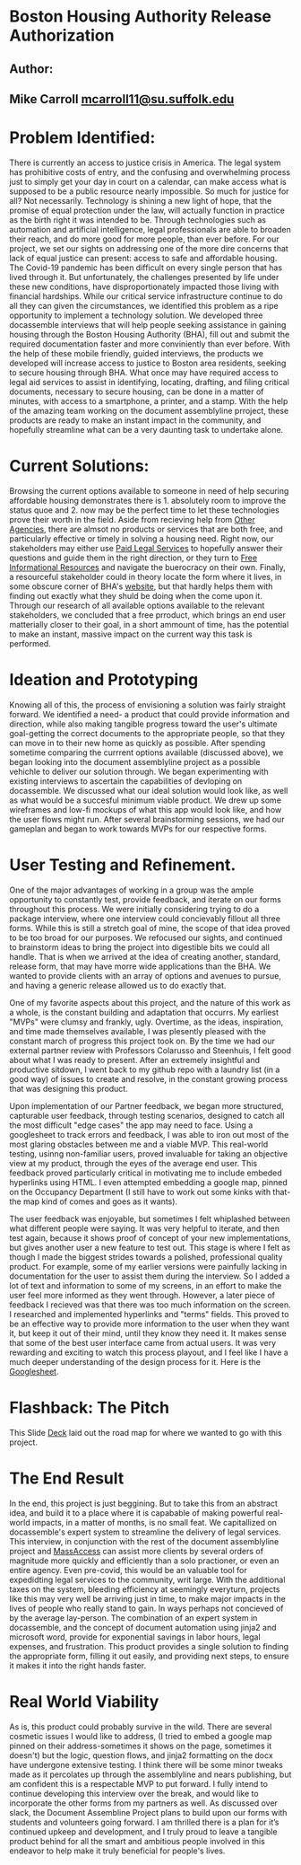 # Boston Housing Authority Release Authorization



## Author:
## Mike Carroll       mcarroll11@su.suffolk.edu

# Problem Identified:
  There is currently an access to justice crisis in America. The legal system has prohibitive costs of entry, and the confusing and overwhelming process just to simply get your day in court on a calendar, can make access what is supposed to be a public resource nearly impossible. So much for justice for all? Not necessarily. Technology is shining a new light of hope, that the promise of equal protection under the law, will actually function in practice as the birth right it was intended to be. Through technologies such as automation and artificial intelligence, legal professionals are able to broaden their reach, and do more good for more people, than ever before. 
    For our project, we set our sights on addressing one of the more dire concerns that lack of equal justice can present: access to safe and affordable housing. The Covid-19 pandemic has been difficult on every single person that has lived through it. But unfortunately, the challenges presented by life under these new conditions, have disproportionately impacted those living with financial hardships. While our critical service infrastructure continue to do all they can given the circumstances, we identified this problem as a ripe opportunity to implement a technology solution.
     We developed three docassemble interviews that will help people seeking assistance in gaining housing through the Boston Housing Authority (BHA), fill out and submit the required documentation faster and more conviniently than ever before. With the help of these mobile friendly, guided interviews, the products we developed will increase access to justice to Boston area residents, seeking to secure housing through BHA. What once may have required access to legal aid services to assist in identifying, locating, drafting, and filing critical documents, necessary to secure housing, can be done in a matter of minutes, with access to a smartphone, a printer, and a stamp. With the help of the amazing team working on the document assemblyline prroject, these products are ready to make an instant impact in the community, and hopefully streamline what can be a very daunting task to undertake alone. 
     
# Current Solutions:
Browsing the current options available to someone in need of help securing affordable housing demonstrates there is 1. absolutely room to improve the status quoe and 2. now may be the perfect time to let these technologies prove their worth in the field. Aside from recieving help from <a href="https://www.metrohousingboston.org/">Other Agencies</a>, there are almsot no products or services that are both free, and particularly effective or timely in solving a housing need. Right now, our stakeholders may either use <a href="https://www.justanswer.com/sip/housing-assistance?r=ppc|ga|3|||&JPKW=section%208%20assistance&JPDC=S&JPST=&JPAD=385612362882&JPMT=b&JPNW=g&JPAF=txt&JPRC=1&JPCD=&JPOP=&cmpid=55269528&agid=2380810488&fiid=&tgtid=kwd-1724794286&ntw=g&dvc=c&r=ppc|ga|3|||&JPKW=section%208%20assistance&JPDC=S&JPST=&JPAD=385612362882&JPMT=b&JPNW=g&JPAF=txt&JPRC=1&JPCD=&JPOP=&cmpid=55269528&agid=2380810488&fiid=&tgtid=kwd-1724794286&ntw=g&dvc=c&gclid=CjwKCAiAoOz-BRBdEiwAyuvA640iiEIbuzF_uEvwxn6oJyzzxULNWjiAIYzxvIOe-E1DolaawxZm6RoCwwYQAvD_BwE&__cf_chl_jschl_tk__=28d2b9cc646a56d1214a56226fa994fef83f118c-1608204150-0-AVHJEDLzRR4N2M1GlgA68eZ2ZFelKLTL7VscDgNn5rXZy_4L_ICsK7D3gMKVFM_Y9cQjl-KLpRsBa8jep9z3nID0uLNu23iLilO2WIyqdlL7tYJqJemR4-6IfR4GCaCd8bGq64oOn0VeI9lr2xR3cTqjY-P1NHt-4is3L8gQDXh27KWh-Is1d1OFZVY1X2VMUjhKtxDexO5KJ6e35MvkijId--2uJqvmdthUEaAoI7l0pmmCSBsccAMIM5Iq6JEW_hyUvz7jm2EKT5oMKkUsD7fD7ajMeflqxteysw1E17eCCA7SKoudFsjOxJXFz7fw6vGyIAj9xYVqapaD94wen99OgxAEExKTeJAB5mtLUCv5sxe4NbwyzC5JHDk5h6hnGV_sj2pAP10aTuwNx9yv9YV6PHNRQyJ7-xA95vKvgom0xLwJRIsuy23zUW_XaGYCZflAT-HOtFhU97k0fFLD4E0e-S91xOmkNwcxNMiaIxGZSi70WJOo4vLXArJq6qXA6CPXGZS-4rs_iKEsAr_KXe_UgHPpAm1CaduW3qwYuuZx20BFIc8Dq0-7-4oYbaQVdQ67D9Vt564_zahM2M-DRNtFOqr-SXQYyUXLbRmqL2bujlCcDUmn1E5e0Jrz97EMetv5WgR4Si5uY8TdP7aAhml0xXx7zBwTnuAJ_K20W0xCX7n487BXEMOO5HHb19QJDv1yOtCRHhOj8SKIroNSs3ppfBPwCOo4mKXRxluQYVMeH5t8vLmOaRagMNZEICa2_3XnrTHhmh5eZl74QlVD_LvBuyVs_dn_sTaSrzqrFjHRoOZRr1eDG5g6UWK1Alfzq2fWw2KgkczDBww2IW7drfrWD935qYq680pw3Pqqhcj8lAbBDhHFWxAZoKpk4tMUJf1yCgF-JNZgPmnfVE_8-poNTGpaygaYSRCk8b6E7K6rS9NrGHBdEh8SS3qNUo9CoulIFWcDph8KK24PwwqXl0iFA26HktbmOzw3wCkDPU0igiRvEYNyYlgNhAHUC_c0bUyXw4lfztFgyhnr8zXCk-4">Paid Legal Services</a> to hopefully answer their questions and guide them in the right direction, or they turn to <a href="https://affordablehousingonline.com/housing-authority/Massachusetts/Boston-Housing-Authority/MA002">Free Informational Resources</a> and navigate the buerocracy on their own. Finally, a resourceful stakeholder could in theory locate the form where it lives, in some obscure corner of BHA's <a href="http://www.bostonhousing.org/BHA/media/Documents/Applicants/Application%20Documents/Authorize-to-release2015.pdf">website</a>, but that hardly helps them with finding out exactly what they shuld be doing when the come upon it.  Through our research of all available options available to the relevant stakeholders, we concluded that a free prroduct, which brings an end user matterially closer to their goal, in a short ammount of time, has the potential to make an instant, massive impact on the current way this task is performed.  

# Ideation and Prototyping

Knowing all of this, the process of envisioning a solution was fairly straight forward. We identified a need- a product that could provide information and direction, while also making tangible progress toward the user's ultimate goal-getting the correct documents to the appropriate people, so that they can move in to their new home as quickly as possible. After spending sometime comparing the currrent options available (discussed above), we began looking into the document assemblyline project as a possible vehichle to deliver our solution through. We began experimenting with existing interviews to ascertain the capabilities of devloping on docassemble. We discussed what our ideal solution would look like, as well as what would be a succesful minimum viable product. We drew up some wireframes and low-fi mockups of what this app would look like, and how the user flows might run. After several brainstorming sessions, we had our gameplan and began to work towards MVPs for our respective forms. 

# User Testing and Refinement.

One of the major advantages of working in a group was the ample opportunity to constantly test,  provide feedback, and iterate on our forms throughout this process. We were initially considering trying to do a package interview, where one interview could concievably fillout all three forms. While this is still a stretch goal of mine, the scope of that idea proved to be too broad for our purposes. We refocused our sights, and continued to brainstorm ideas to bring the project into digestible bits we could all handle. That is when we arrived at the idea of creating another, standard, release form, that may have morre wide applications than the BHA. We wanted to provide clients with an array of options and avenues to pursue, and having a generic release allowed us to do exactly that. 

One of my favorite aspects about this project, and the nature of this work as a whole, is the constant building and adaptation that occurrs. My earliest "MVPs" were  clumsy and frankly, ugly. Overtime, as the ideas, inspiration, and time made themselves available, I was plesently pleased with the constant march of progress this project took on. By the time we had our external partner review with Professors Colarusso and Steenhuis, I felt good about what I was ready to present. After an extremely insightful and productive sitdown, I went back to my github repo with a laundry list (in a good way) of issues to create and resolve, in the constant growing process that was designing this product. 

Upon implementation of our Partner feedback, we began more structured, capturable user feedback, through testing scenarios, designed to catch all the most difficult "edge cases" the app may need to face. Using a googlesheet to track errors and feedback, I was able to iron out most of the most glaring obstacles between me and a viable MVP. This real-world testing, usinng non-familiar users, proved invaluable for taking an objective view at my product, through the eyes of the average end user. This feedback proved particularly critical in motivating me to include embeded hyperlinks using HTML. I even attempted embedding a google map, pinned on the Occupancy Department (I still have to work out some kinks with that-the map kind of comes and goes as it  wants). 

The user feedback was enjoyable, but sometimes I felt whiplashed between what different people were saying. It was very helpful to iterate, and then test again, because it shows proof of concept of your new implementations, but gives another user a new feature to test out. This stage is where I felt as though I made the biggest strides towards a polished, professional quality product. For example, some of my earlier versions were painfully lacking in documentation for the user to assist them during the interview. So I added a lot of text and information to some of my screens, in an effort to make the user feel more informed as they went through. However, a later piece of feedback I recieved was that there was too much information on the screen. I researched and implemented hyperlinks and "terms" fields. This proved to be an effective way to provide more information to the user when they want it, but keep it out of their mind, until they know they need it. It makes sense that some of the best user interface came from actual users. It was very rewarding and exciting to watch this process playout, and I feel like I have a much deeper understanding of the design process for it. Here is the <a href="https://docs.google.com/spreadsheets/d/1Bj36icH5F9UD7A4nTUY4ILACmaXZ6RgCfA3IFfqR6T4/edit#gid=1238372851">Googlesheet</a>.

# Flashback: The Pitch
This Slide <a href="https://docs.google.com/presentation/d/1KKZd9GNPwF8sTqx4ZWrBGwT4BzJtNR34_y1QoP8aU-c/edit#slide=id.g9d4fd5d06a_0_310">Deck</a> laid out the road map for where we wanted to go with this project.  

# The End Result

In the end, this project is just beggining. But to take this from an abstract idea, and build it to a place where it is capabable of making powerful real-world impacts, in a matter of months, is no small feat. We capitallized on docassemble's expert system to streamline the delivery of legal services. This interview, in conjunction with the rest of the document assemblyline project and <a href="https://courtformsonline.org/">MassAccess</a> can assist more clients by several orders of magnitude more quickly and efficiently than a solo practioner, or even an entire agency. Even pre-covid, this would be an valuable tool for expedidting legal services to the community, writ large. With the additional taxes on the system, bleeding efficiency at seemingly everyturn, projects like this may very well be arriving just in time, to make major impacts in the lives of people who really stand to gain. In ways perhaps not concieved of by the average lay-person. The combination of an expert system in docassemble, and the concept of document automation using jinja2 and microsoft word, provide for exponential savings in labor hours, legal expenses, and frustration. This product provides a single solution to finding the appropriate form, filling it out easily, and providing next steps, to ensure it makes it into the right hands faster.

# Real World Viability

As is, this product could probably survive in the wild. There are several cosmetic issues I would like to address, (I tried to embed a google map pinned on their address-sometimes it shows on the page, sometimes it doesn't) but the logic, question flows, and jinja2 formatting on the docx have undergone extensive testing. I think there will be some minor tweaks made as it percolates up through the assemblyline and nears publishing, but am confident this is a respectable MVP to put forward. I fully intend to continue developing this interview over the break, and would like to incorporate the other forms from my partners as well. As discussed over slack, the Document Assembline Project plans to build upon our forms with students and volunteers going forward. I am thrilled there is a plan for it’s continued upkeep and development, and I truly proud to leave a tangible product behind for all the smart and ambitious people involved in this endeavor to help make it truly beneficial for people's lives.



